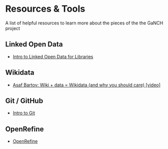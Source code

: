 # Resources & Tools
A list of helpful resources to learn more about the pieces of the the GaNCH project

## Linked Open Data
* [Intro to Linked Open Data for Libraries](http://hdl.handle.net/20.500.12322/auc.rwwlpub:0029)

## Wikidata
* [Asaf Bartov: Wiki + data = Wikidata (and why you should care) [video]](https://www.youtube.com/watch?v=24DOvuZWaD0)

## Git / GitHub
* [Intro to Git](https://guides.github.com/introduction/git-handbook/)

## OpenRefine
* [OpenRefine](http://openrefine.org/)
